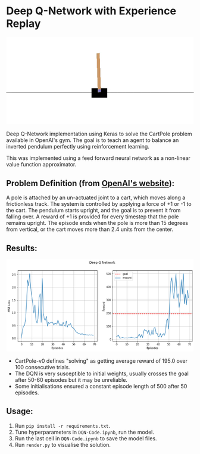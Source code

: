 # Deep Q-Network with Experience Replay

![](./images/cartpolegif.gif)

Deep Q-Network implementation using Keras to solve the CartPole problem available in OpenAI's gym. The goal is to teach an agent to balance an inverted pendulum perfectly using reinforcement learning.

This was implemented using a feed forward neural network as a non-linear value function approximator.

## Problem Definition (from [OpenAI's website](https://gym.openai.com/envs/CartPole-v0/)):
A pole is attached by an un-actuated joint to a cart, which moves along a frictionless track. The system is controlled by applying a force of +1 or -1 to the cart. The pendulum starts upright, and the goal is to prevent it from falling over. A reward of +1 is provided for every timestep that the pole remains upright. The episode ends when the pole is more than 15 degrees from vertical, or the cart moves more than 2.4 units from the center.

## Results:
![](./images/dqncleanbg.png)
* CartPole-v0 defines "solving" as getting average reward of 195.0 over 100 consecutive trials.
* The DQN is very susceptible to initial weights, usually crosses the goal after 50-60 episodes but it may be unreliable.
* Some initialisations ensured a constant episode length of 500 after 50 episodes.

## Usage:
1. Run ```pip install -r requirements.txt```.
2. Tune hyperparameters in ```DQN-Code.ipynb```, run the model.
3. Run the last cell in ```DQN-Code.ipynb``` to save the model files.
4. Run ```render.py``` to visualise the solution.
